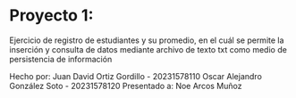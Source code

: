 # Proyecto 1:
Ejercicio de registro de estudiantes y su promedio, en el cuál se permite la inserción y consulta de datos mediante archivo de texto txt como medio de persistencia de información


Hecho por: 
Juan David Ortiz Gordillo - 20231578110
Oscar Alejandro González Soto - 20231578120
Presentado a: Noe Arcos Muñoz
